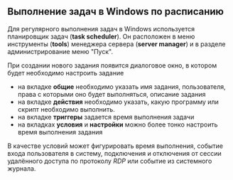 ## Выполнение задач в Windows по расписанию

Для регулярного выполнения задач в Windows используется планировщик задач (**task scheduler**). Он расположен в меню инструменты (**tools**) менеджера сервера (**server manager**) и в разделе администрирование меню "Пуск".



При создании нового задания появится диалоговое окно, в котором будет необходимо настроить задание
-  на вкладке **общие** необходимо указать имя задания, пользователя, права с которыми оно будет выполняться, описание задания
- на вкладке **действия** необходимо указать, какую программу или скрипт необходимо выполнить. 
- на вкладке **триггеры** задается время выполнения задачи
- на вкладках **условия** и **настройки** можно более тонко настроить время выполнения задания

В качестве условий может фигурировать время выполнения, событие входа пользователя в систему, подключения и отключения от сессии удалённого доступа по протоколу *RDP* или событие из системного журнала.


